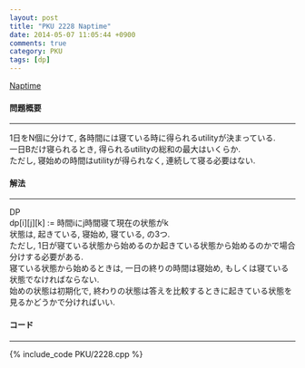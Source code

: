 ```yaml
---
layout: post
title: "PKU 2228 Naptime"
date: 2014-05-07 11:05:44 +0900
comments: true
category: PKU
tags: [dp]
---
```


[Naptime](http://poj.org/problem?id=2228)

#### 問題概要

****

1日をN個に分けて, 各時間には寝ている時に得られるutilityが決まっている.<br>
一日Bだけ寝られるとき, 得られるutilityの総和の最大はいくらか.<br>
ただし, 寝始めの時間はutilityが得られなく, 連続して寝る必要はない.

#### 解法

****

DP<br>
dp[i][j][k] := 時間iにj時間寝て現在の状態がk<br>
状態は, 起きている, 寝始め, 寝ている, の3つ.<br>
ただし, 1日が寝ている状態から始めるのか起きている状態から始めるのかで場合分けする必要がある.<br>
寝ている状態から始めるときは, 一日の終りの時間は寝始め, もしくは寝ている状態でなければならない.<br>
始めの状態は初期化で, 終わりの状態は答えを比較するときに起きている状態を見るかどうかで分ければいい.


#### コード

****

{% include_code PKU/2228.cpp %}

